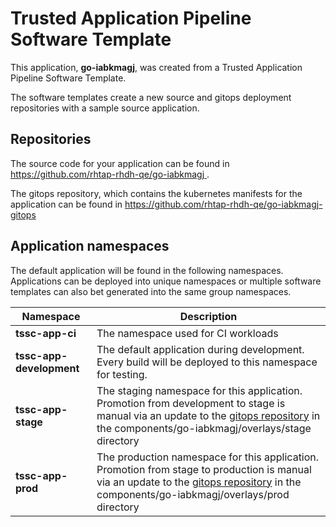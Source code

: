 # Trusted Application Pipeline Software Template

This application, **go-iabkmagj**, was created from a Trusted Application Pipeline Software Template.

The software templates create a new source and gitops deployment repositories with a sample source application. 

## Repositories

The source code for your application can be found in [https://github.com/rhtap-rhdh-qe/go-iabkmagj ](https://github.com/rhtap-rhdh-qe/go-iabkmagj ).
 
The gitops repository, which contains the kubernetes manifests for the application can be found in 
[https://github.com/rhtap-rhdh-qe/go-iabkmagj-gitops ](https://github.com/rhtap-rhdh-qe/go-iabkmagj-gitops ) 

## Application namespaces 

The default application will be found in the following namespaces. Applications can be deployed into unique namespaces or multiple software templates can also bet generated into the same group namespaces.  

|  Namespace   |  Description   |  
| -------- | -------- |
| **tssc-app-ci** | The namespace used for CI workloads |
| **tssc-app-development** | The default application during development. Every build will be deployed to this namespace for testing. |
| **tssc-app-stage** | The staging namespace for this application. Promotion from development to stage is manual via an update to the [gitops repository](https://github.com/rhtap-rhdh-qe/go-iabkmagj-gitops ) in the components/go-iabkmagj/overlays/stage directory |
| **tssc-app-prod** | The production namespace for this application. Promotion from stage to production is manual via an update to the [gitops repository](https://github.com/rhtap-rhdh-qe/go-iabkmagj-gitops ) in the components/go-iabkmagj/overlays/prod directory |